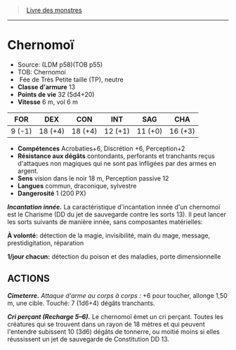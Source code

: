 ﻿> [Livre des monstres](tome_of_beasts_old.md)

---

# Chernomoï

- Source: (LDM p58)(TOB p55)
- TOB: Chernomoi
-  Fée de Très Petite taille (TP), neutre
- **Classe d'armure** 13
- **Points de vie** 32 (5d4+20)
- **Vitesse** 6 m, vol 6 m

|FOR|DEX|CON|INT|SAG|CHA|
|---|---|---|---|---|---|
|9 (-1)|18 (+4)|18 (+4)|12 (+1)|11 (+0)|16 (+3)|

- **Compétences** Acrobaties+6, Discrétion +6, Perception+2
- **Résistance aux dégâts** contondants, perforants et tranchants reçus d'attaques non magiques qui ne sont pas infligées par des armes en argent.
- **Sens** vision dans le noir 18 m, Perception passive 12
- **Langues** commun, draconique, sylvestre
- **Dangerosité** 1 (200 PX)

**_Incantation innée._** La caractéristique d'incantation innée d'un chernomoï est le Charisme (DD du jet de sauvegarde contre les sorts 13). Il peut lancer les sorts suivants de manière innée, sans composantes matérielles:

**À volonté:** détection de la magie, invisibilité, main du mage, message, prestidigitation, réparation

**1/jour chacun:** détection du poison et des maladies, porte dimensionnelle

## ACTIONS

**_Cimeterre._** _Attaque d'arme au corps à corps :_ +6 pour toucher, allonge 1,50 m, une cible. Touché: 7 (1d6+4) dégâts tranchants.

**_Cri perçant (Recharge 5–6)._** Le chernomoï émet un cri perçant. Toutes les créatures qui se trouvent dans un rayon de 18 mètres et qui peuvent l'entendre subissent 10 (3d6) dégâts de tonnerre, ou moitié moins si elles réussissent un jet de sauvegarde de Constitution DD 13.

